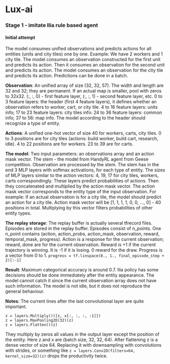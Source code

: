 # Lux-ai

### Stage 1 - imitate Ilia rule based agent

#### Initial attempt

The model consumes unified observations and predicts actions for all entities (units and city tiles) one by one.
Example: We have 2 workers and 1 city tile. 
The model consumes an observation constructed for the first unit and predicts its action.
Then it consumes an observation for the second unit and predicts its action.
The model consumes an observation for the city tile and predicts its action.
Predictions can be done in a batch.

**Observation**: 
An unified array of size (32, 32, 57).
The width and length are 32 and 32; they are permanent.
If an actual map is smaller, pool with zeros to 32x32.
(:, :, 0) - first feature layer, (:, :, 1) - second feature layer, etc.
0 to 3 feature layers: the header (first 4 feature layers), it defines whether an observation refers to worker, cart, 
or city tile.
4 to 16 feature layers: units info;
17 to 23 feature layers: city tiles info:
24 to 36 feature layers: common info;
37 to 56: map info.
The model according to the header should recognize a type of entity.

**Actions**: 
A unified one-hot vector of size 40 for workers, carts, city tiles. 
0 to 3 positions are for city tiles (actions: build worker, build cart, research, idle).
4 to 22 positions  are for workers.
23 to 39 are for carts.

**The model**: 
Two input parameters: an observations array and an action mask vector.
The stem - the model from HandyRL agent from Geese competition.
Observation are processed by the stem.
The stem has in the end 3 MLP layers with softmax activations, for each type of entity.
The sizes of MLP layers similar to the action vectors: 4, 19, 17 for city tiles, workers, carts correspondingly.
These layers predict probabilities of actions.
Then they concatenated and multiplied by the action mask vector. 
The action mask vector corresponds to the entity type of the input observation.
For example: if an actual observation is for a city tile, the model should predict an action for a city tile.
Action mask vector will be [1, 1, 1, 1, 0, 0, ..., 0] - 40 positions in total.
Multiplying by this vector filters probabilities of other entity types.

**The replay storage**:
The replay buffer is actually several tfrecord files.
Episodes are stored in the replay buffer.
Episodes consist of n_points.
One n_point contains (action, action_probs, action_mask, observation, reward, temporal_mask, progress).
Action is a response for the current observation; reward, done are for the current observation.
Reward is +1 if the current trajectory is winning.
It is -1 if it is losing.
0 reward for the draw.
Progress is a vector from 0 to 1.
`progress = tf.linspace(0., 1., final_episode_step + 2)[:-1]`

**Result**:
Maximum categorical accuracy is around 0.7.
Ilia policy has some decisions should be done immediately after the entity appearance.
The model cannot catch it since the current observation array does not have such information.
The model is not idle, but it does not reproduce the general behaviour.

**Notes**:
The current lines after the last convolutional layer are quite important.
```
z = layers.Multiply()([z, x[:, :, :, :1]])
z = layers.MaxPooling2D(32)(z) 
z = layers.Flatten()(z)
```
They multiply by zeros all values in the output layer except the position of the entity.
Here z and x are (batch size, 32, 32, 64).
After flattening z is a dense vector of size 64.
Replacing it with downsampling with convolutions with strides, or something like 
`z = layers.Conv2D(filters=64, kernel_size=32)(z)` drops the productivity twice.
